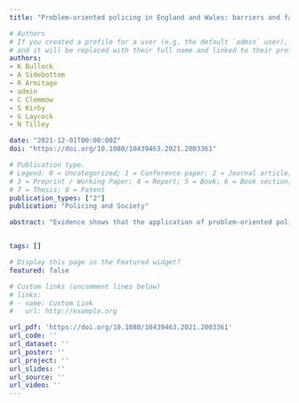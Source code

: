 ```yaml
---
title: "Problem-oriented policing in England and Wales: barriers and facilitators"

# Authors
# If you created a profile for a user (e.g. the default `admin` user), write the username (folder name) here 
# and it will be replaced with their full name and linked to their profile.
authors:
- K Bullock
- A Sidebottom
- R Armitage
- admin
- C Clemmow
- S Kirby
- G Laycock
- N Tilley

date: "2021-12-01T00:00:00Z"
doi: "https://doi.org/10.1080/10439463.2021.2003361"

# Publication type.
# Legend: 0 = Uncategorized; 1 = Conference paper; 2 = Journal article;
# 3 = Preprint / Working Paper; 4 = Report; 5 = Book; 6 = Book section;
# 7 = Thesis; 8 = Patent
publication_types: ["2"]
publication: "Policing and Society"

abstract: "Evidence shows that the application of problem-oriented policing can be effective in reducing a wide range of crime and public safety issues, but that the approach is challenging to implement and sustain. This article examines police perceptions and experiences regarding organisational barriers to and facilitators of the implementation and delivery of problem-oriented policing. Drawing on surveys of (n = 4141) and interviews with (n = 86) police personnel from 19 police forces in England and Wales, we identify five key barriers and facilitators to problem-oriented policing: leadership and governance, capacity, organisational structures and infrastructure, partnership working and organisational culture. These factors provide important indicators for what police organisations need to do, or need to avoid, if they are to successfully embed and deliver problem-oriented policing. The article generates critical information about the processes that drive change in police organisations and offers recommendations for police managers who may wish to implement or develop problem-oriented policing. The paper also proposes a research agenda aimed at addressing evidence gaps in our understanding of the implementation and sustenance of problem-oriented policing."


tags: []

# Display this page in the Featured widget?
featured: false

# Custom links (uncomment lines below)
# links:
# - name: Custom Link
#   url: http://example.org

url_pdf: 'https://doi.org/10.1080/10439463.2021.2003361'
url_code: ''
url_dataset: ''
url_poster: ''
url_project: ''
url_slides: ''
url_source: ''
url_video: ''
---
```

